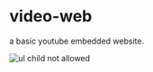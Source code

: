 # video-web
a basic youtube embedded website. 

![ul child not allowed](https://user-images.githubusercontent.com/52445578/153743730-e5163d3d-5576-4ffc-a502-5f71dd486e03.png)
